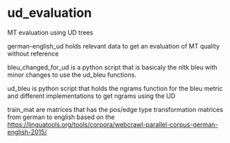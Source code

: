 # ud_evaluation
MT evaluation using UD trees

german-english_ud holds relevant data to get an evaluation of MT quality without reference

bleu_changed_for_ud is a python script that is basicaly the nltk bleu with minor changes to use the ud_bleu functions.

ud_bleu is python script that holds the ngrams function for the bleu metric and different implementations to get ngrams using the UD

train_mat are matrices that has the pos/edge type transformation matrices from german to english based on the https://linguatools.org/tools/corpora/webcrawl-parallel-corpus-german-english-2015/

